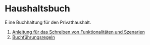 Haushaltsbuch
=============

E ine Buchhaltung für den Privathaushalt.

1. [Anleitung für das Schreiben von Funktionalitäten und Szenarien](domaene/src/test/resources/de/therapeutenkiller/haushaltsbuch/domaene/README.md)
2. [Buchführungsregeln](domaene/src/test/resources/de/therapeutenkiller/haushaltsbuch/domaene/Buchführungsregeln.md)

